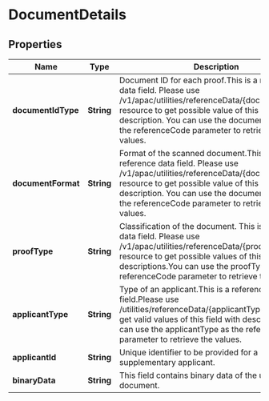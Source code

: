 # DocumentDetails

## Properties
Name | Type | Description | Notes
------------ | ------------- | ------------- | -------------
**documentIdType** | **String** | Document ID for each proof.This is a reference data field. Please use /v1/apac/utilities/referenceData/{documentIdType} resource to get possible value of this field with description. You can use the documentIdType as the referenceCode parameter to retrieve the values. | 
**documentFormat** | **String** | Format of the scanned document.This is a reference data field. Please use /v1/apac/utilities/referenceData/{documentFormat} resource to get possible value of this field with description. You can use the documentFormat as the referenceCode parameter to retrieve the values. | 
**proofType** | **String** | Classification of the document. This is a reference data field. Please use /v1/apac/utilities/referenceData/{proofType} resource to get possible values of this field with descriptions.You can use the proofType as the referenceCode parameter to retrieve the values. | 
**applicantType** | **String** | Type of an applicant.This is a reference data field.Please use /utilities/referenceData/{applicantType} resource to get valid values of this field with descriptions. You can use the applicantType as the referenceCode parameter to retrieve the values. |  [optional]
**applicantId** | **String** | Unique identifier to be provided for a supplementary applicant. |  [optional]
**binaryData** | **String** | This field contains binary data of the uploaded document. | 
